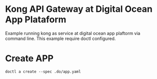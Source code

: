 # Kong API Gateway at Digital Ocean App Plataform

Example running kong as service at digital ocean app plaftorm via command line. This example require doctl configured.

# Create APP 

    doctl a create --spec .do/app.yaml